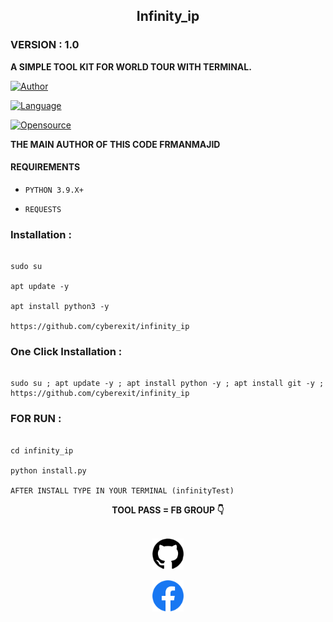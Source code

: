 <h2 align="center"> Infinity_ip </h2>

<h3>VERSION : 1.0</h3>

**A SIMPLE TOOL KIT FOR WORLD TOUR WITH TERMINAL.**

[![Author](https://img.shields.io/badge/Author-Cyberexit-blue)](https://github.com/cyberexit)

[![Language](https://img.shields.io/badge/Written%20in-Python3-blue)](#)

[![Opensource](https://img.shields.io/badge/Open%20Source-Yes-green)](#)

**THE MAIN AUTHOR OF THIS CODE FRMANMAJID**

#### REQUIREMENTS

* `PYTHON 3.9.X+`

* `REQUESTS`

### Installation :

```

sudo su

apt update -y

apt install python3 -y

https://github.com/cyberexit/infinity_ip

```

### One Click Installation :

```

sudo su ; apt update -y ; apt install python -y ; apt install git -y ; https://github.com/cyberexit/infinity_ip

```
### FOR RUN :

```

cd infinity_ip 

python install.py

AFTER INSTALL TYPE IN YOUR TERMINAL (infinityTest)

```
<div align="center">

<b> TOOL PASS = FB GROUP 👇 </b><br><br>

<a href="https://github.com/cyberexit/">

  <img width="50px" height="50px" src="https://raw.githubusercontent.com/fh-rabbi/Hack-Box/main/images/git.png">

</a>

<a href="https://facebook.com/groups/658498695902684/">

  <img width="50px" height="50px" src="https://raw.githubusercontent.com/fh-rabbi/Hack-Box/main/images/fb.png"><!I JUST USE A PIC FROM FH-RABBI >

</a>

</div>  
